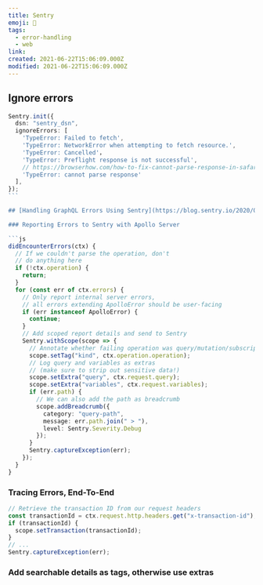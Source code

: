 ```yaml
---
title: Sentry
emoji: 📝
tags:
  - error-handling
  - web
link:
created: 2021-06-22T15:06:09.000Z
modified: 2021-06-22T15:06:09.000Z
---
```


## Ignore errors

````ts
Sentry.init({
  dsn: "sentry_dsn",
  ignoreErrors: [
    'TypeError: Failed to fetch',
    'TypeError: NetworkError when attempting to fetch resource.',
    'TypeError: Cancelled'，
    'TypeError: Preflight response is not successful',
    // https://browserhow.com/how-to-fix-cannot-parse-response-in-safari-browser/
    'TypeError: cannot parse response'
  ],
});
```

## [Handling GraphQL Errors Using Sentry](https://blog.sentry.io/2020/07/22/handling-graphql-errors-using-sentry)

### Reporting Errors to Sentry with Apollo Server

```js
didEncounterErrors(ctx) {
  // If we couldn't parse the operation, don't
  // do anything here
  if (!ctx.operation) {
    return;
  }
  for (const err of ctx.errors) {
    // Only report internal server errors,
    // all errors extending ApolloError should be user-facing
    if (err instanceof ApolloError) {
      continue;
    }
    // Add scoped report details and send to Sentry
    Sentry.withScope(scope => {
      // Annotate whether failing operation was query/mutation/subscription
      scope.setTag("kind", ctx.operation.operation);
      // Log query and variables as extras
      // (make sure to strip out sensitive data!)
      scope.setExtra("query", ctx.request.query);
      scope.setExtra("variables", ctx.request.variables);
      if (err.path) {
        // We can also add the path as breadcrumb
        scope.addBreadcrumb({
          category: "query-path",
          message: err.path.join(" > "),
          level: Sentry.Severity.Debug
        });
      }
      Sentry.captureException(err);
    });
  }
}
````

### Tracing Errors, End-To-End

```js
// Retrieve the transaction ID from our request headers
const transactionId = ctx.request.http.headers.get("x-transaction-id");
if (transactionId) {
  scope.setTransaction(transactionId);
}
// ...
Sentry.captureException(err);
```

### Add searchable details as tags, otherwise use extras
